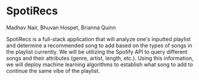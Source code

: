 # SpotiRecs

Madhav Nair, Bhuvan Hospet, Brianna Quinn

SpotiRecs is a full-stack application that will analyze one's inputted playlist and determine a recommended song to add based on the types of songs in the playlist currently. We will be utilizing the Spotify API to query different songs and their attributes (genre, artist, length, etc.). Using this information, we will deploy machine learning algorithms to establish what song to add to continue the same vibe of the playlist.
